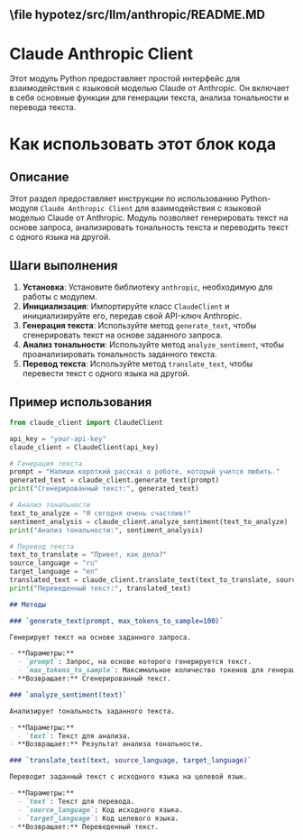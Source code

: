 ## \file hypotez/src/llm/anthropic/README.MD
# Claude Anthropic Client

Этот модуль Python предоставляет простой интерфейс для взаимодействия с языковой моделью Claude от Anthropic. Он включает в себя основные функции для генерации текста, анализа тональности и перевода текста.

Как использовать этот блок кода
=========================================================================================

Описание
-------------------------
Этот раздел предоставляет инструкции по использованию Python-модуля `Claude Anthropic Client` для взаимодействия с языковой моделью Claude от Anthropic. Модуль позволяет генерировать текст на основе запроса, анализировать тональность текста и переводить текст с одного языка на другой.

Шаги выполнения
-------------------------
1. **Установка**: Установите библиотеку `anthropic`, необходимую для работы с модулем.
2. **Инициализация**: Импортируйте класс `ClaudeClient` и инициализируйте его, передав свой API-ключ Anthropic.
3. **Генерация текста**: Используйте метод `generate_text`, чтобы сгенерировать текст на основе заданного запроса.
4. **Анализ тональности**: Используйте метод `analyze_sentiment`, чтобы проанализировать тональность заданного текста.
5. **Перевод текста**: Используйте метод `translate_text`, чтобы перевести текст с одного языка на другой.

Пример использования
-------------------------

```python
from claude_client import ClaudeClient

api_key = "your-api-key"
claude_client = ClaudeClient(api_key)

# Генерация текста
prompt = "Напиши короткий рассказ о роботе, который учится любить."
generated_text = claude_client.generate_text(prompt)
print("Сгенерированный текст:", generated_text)

# Анализ тональности
text_to_analyze = "Я сегодня очень счастлив!"
sentiment_analysis = claude_client.analyze_sentiment(text_to_analyze)
print("Анализ тональности:", sentiment_analysis)

# Перевод текста
text_to_translate = "Привет, как дела?"
source_language = "ru"
target_language = "en"
translated_text = claude_client.translate_text(text_to_translate, source_language, target_language)
print("Переведенный текст:", translated_text)
```

```markdown
## Методы

### `generate_text(prompt, max_tokens_to_sample=100)`

Генерирует текст на основе заданного запроса.

- **Параметры:**
  - `prompt`: Запрос, на основе которого генерируется текст.
  - `max_tokens_to_sample`: Максимальное количество токенов для генерации.
- **Возвращает:** Сгенерированный текст.

### `analyze_sentiment(text)`

Анализирует тональность заданного текста.

- **Параметры:**
  - `text`: Текст для анализа.
- **Возвращает:** Результат анализа тональности.

### `translate_text(text, source_language, target_language)`

Переводит заданный текст с исходного языка на целевой язык.

- **Параметры:**
  - `text`: Текст для перевода.
  - `source_language`: Код исходного языка.
  - `target_language`: Код целевого языка.
- **Возвращает:** Переведенный текст.